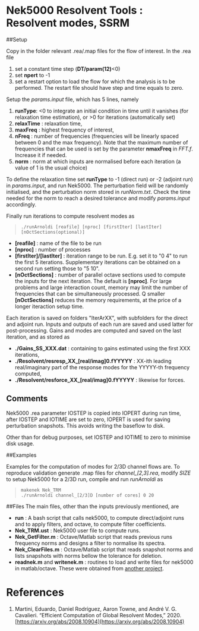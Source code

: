 # Nek5000 Resolvent Tools : Resolvent modes, SSRM

##Setup

Copy in the folder relevant .rea/.map files for the flow of interest. In the .rea file 

1. set a constant time step (**DT/param(12)**<0)
2. set **npert** to -1
3. set a restart option to load the flow for which the analysis is to be performed. The restart file should have step and time equals to zero.

Setup the *params.input* file, which has 5 lines, namely

1. **runType**:  <0 to integrate an initial condition in time until it vanishes (for relaxation time estimation), or >0 for iterations (automatically set)
2. **relaxTime** : relaxation time,
3. **maxFreq** : highest frequency of interest,
4. **nFreq** : number of frequencies (frequencies will be linearly spaced between 0 and the max frequency). Note that the maximum number of frequencies that can be used is set by the parameter **nmaxFreq** in *FFT.f*. Increase it if needed.
5. **norm** : norm at which inputs are normalised before each iteration (a value of 1 is the usual choice)

To define the relaxation time set **runType** to -1 (direct run) or -2 (adjoint run) in *params.input*, and run Nek5000. The perturbation field will be randomly initialised, and the perturbation norm stored in *runNorm.txt*. Check the time needed for the norm to reach a desired tolerance and modify *params.input* accordingly.  

Finally run iterations to compute resolvent modes as
>  `./runArnoldi [reafile] [nproc] [firstIter] [lastIter] [nOctSections(optional)]`


* **[reafile]** : name of the file to be run
* **[nproc]** : number of processes
* **[firstIter]/[lastIter]** : iteration range to be run. E.g. set it to "0 4" to run the first 5 iterations. Supplementary  iterations can be obtained on a second run setting those to "5 10".
* **[nOctSections]** : number of parallel octave sections used to compute the inputs for the next iteration. The default is **[nproc]**. For large problems and large interaction count, memory may limit the number of frequencies that can be simultaneously processed.  Q smaller **[nOctSections]** reduces the memory requirements, at the price of a longer iteraction setup time.

Each iteration is saved on folders "IterArXX", with subfolders for the direct and adjoint run. Inputs and outputs of each run are saved and used latter for post-processing. Gains and modes are computed and saved on the last iteration, and as stored as

*  **./Gains_SS_XXX.dat** : containing to gains estimated using the first XXX iterations,
*  **./Resolvent/resresp_XX_[real/imag]0.fYYYYY** : XX-ith leading real/imaginary part of the response modes for the YYYYY-th frequency computed,
*  **./Resolvent/resforce_XX_[real/imag]0.fYYYYY** : likewise for forces.

## Comments
Nek5000 .rea parameter IOSTEP is copied into IOPERT during run time, after   IOSTEP and IOTIME are set to zero, IOPERT is used for saving perturbation snapshots. This avoids writing the baseflow to disk.

Other than for debug purposes, set IOSTEP and IOTIME to zero to minimise disk usage. 


##Examples


Examples for the computation of modes for 2/3D channel flows are. To reproduce validation generate .map files for *channel_[2,3].rea*, modify *SIZE* to setup Nek5000 for a 2/3D run, compile and run *runArnoldi* as
> `makenek Nek_TRM`   
> `./runArnoldi channel_[2/3]D [number of cores] 0 20`

##Files
The main files, other than the inputs previously mentioned, are

* **run** : A bash script that calls nek5000, to compute direct/adjoint runs and to apply filters, and octave, to compute filter coefficients.
* **Nek_TRM.ust** : Nek5000 user file to compute runs.
* **Nek_GetFilter.m** : Octave/Matlab script that reads previous runs frequency norms and designs a filter to normalise its spectra. 
* **Nek_ClearFiles.m** : Octave/Matlab script that reads snapshot norms and lists snapshots with norms bellow the tolerance for deletion.
* **readnek.m** and **writenek.m** : routines to load and write files for nek5000 in matlab/octave. These were obtained from [another project](https://github.com/nfabbiane/nekmatlab).

# References

1. Martini, Eduardo, Daniel Rodríguez, Aaron Towne, and André V. G. Cavalieri. “Efficient Computation of Global Resolvent Modes,” 2020. [https://arxiv.org/abs/2008.10904](https://arxiv.org/abs/2008.10904) 





